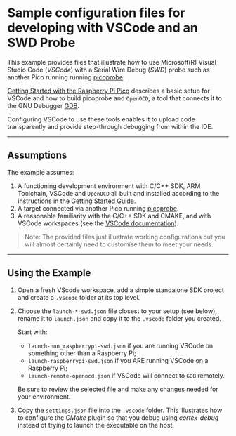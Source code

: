 # Sample configuration files for developing with VSCode and an SWD Probe

This example provides files that illustrate how to use Microsoft(R) Visual Studio Code (*VSCode*) with a Serial Wire Debug (*SWD*) probe such as another Pico running running [picoprobe](https://www.raspberrypi.com/documentation/microcontrollers/raspberry-pi-pico.html#debugging-using-another-raspberry-pi-pico).

[Getting Started with the Raspberry Pi Pico](https://rptl.io/pico-get-started) describes a basic setup for VSCode and how to build picoprobe and `OpenOCD`, a tool that connects it to the GNU Debugger [GDB](https://www.sourceware.org/gdb/).

Configuring VSCode to use these tools enables it to upload code transparently and provide step-through debugging from within the IDE.

---

## Assumptions

The example assumes:

1. A functioning development environment with C/C++ SDK, ARM Toolchain, VSCode and `OpenOCD` all built and installed according to the instructions in the [Getting Started Guide](https://rptl.io/pico-get-started).
2. A target connected via another Pico running [picoprobe](https://www.raspberrypi.com/documentation/microcontrollers/raspberry-pi-pico.html#debugging-using-another-raspberry-pi-pico).
3. A reasonable familiarity with the C/C++ SDK and CMAKE, and with VSCode workspaces (see the [VSCode documentation](https://code.visualstudio.com/docs/editor/workspaces)).

> Note: The provided files just illustrate working configurations but you will almost certainly need to customise them to meet your needs.


---

## Using the Example

1. Open a fresh VScode workspace, add a simple standalone SDK project and create a `.vscode` folder at its top level.

2. Choose the `launch-*-swd.json` file closest to your setup (see below), rename it to `launch.json` and copy it to the `.vscode` folder you created.

    Start with:
    * `launch-non_raspberrypi-swd.json` if you are running VSCode on something other than a Raspberry Pi;
    * `launch-raspberrypi-swd.json` if you ARE running VSCode on a Raspberry Pi;
    * `launch-remote-openocd.json` if VSCode will connect to `GDB` remotely.

    Be sure to review the selected file and make any changes needed for your environment.

3. Copy the `settings.json` file into the `.vscode` folder. This illustrates how to configure the *CMake* plugin so that you debug using *cortex-debug* instead of trying to launch the executable on the host.